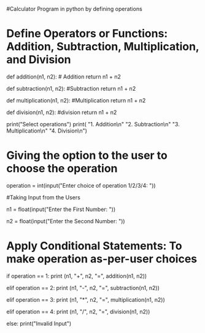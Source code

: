 #Calculator Program in python by defining operations

# Define Operators or Functions: Addition, Subtraction, Multiplication, and Division

def addition(n1, n2):       # Addition
    return n1 + n2


def subtraction(n1, n2):     #Subtraction
    return n1 + n2

def multiplication(n1, n2):      #Multiplication
    return n1 + n2

def division(n1, n2):     #division
    return n1 + n2

print("Select operations")
print(
    "1. Addition\n"
    "2. Subtraction\n"
    "3. Multiplication\n"
    "4. Division\n")

# Giving the option to the user to choose the operation

operation = int(input("Enter choice of operation 1/2/3/4: "))


#Taking Input from the Users

n1 = float(input("Enter the First Number: "))

n2 = float(input("Enter the Second Number: "))


# Apply Conditional Statements: To make operation as-per-user choices

if operation == 1:
    print (n1, "+", n2, "=", addition(n1, n2))

elif operation == 2:
    print (n1, "-", n2, "=", subtraction(n1, n2)) 

elif operation == 3:
    print (n1, "*", n2, "=", multiplication(n1, n2)) 
    
elif operation == 4:
    print (n1, "/", n2, "=", division(n1, n2)) 
    
else:
    print("Invalid Input")


